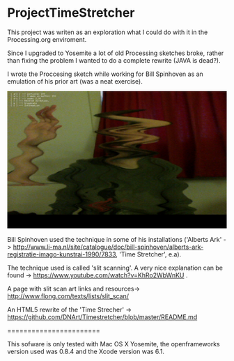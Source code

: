 ProjectTimeStretcher
====================

This project was writen as an exploration what I could do with it in the Processing.org enviroment.

Since I upgraded to Yosemite a lot of old Processing sketches broke, rather than fixing the problem I wanted to do a complete rewrite (JAVA is dead?). 

I wrote the Proccesing sketch while working for Bill Spinhoven as an emulation of his prior art (was a neat exercise).


![alt tag](https://github.com/DeRaafMedia/ProjectTimeStretcher/blob/master/bin/data/TimeStretcher.png)


Bill Spinhoven used the technique in some of his installations ('Alberts Ark' -> http://www.li-ma.nl/site/catalogue/doc/bill-spinhoven/alberts-ark-registratie-imago-kunstrai-1990/7833, 'Time Stretcher', e.a).

The technique used is called 'slit scanning'. A very nice explanation can be found -> https://www.youtube.com/watch?v=KhRo2WbWnKU .

A page with slit scan art links and resources->  http://www.flong.com/texts/lists/slit_scan/

An HTML5 rewrite of the 'Time Strecher' -> https://github.com/DNArt/Timestretcher/blob/master/README.md

=======================

This sofware is only tested with Mac OS X Yosemite, the openframeworks version used was 0.8.4 and the Xcode version was 6.1.
